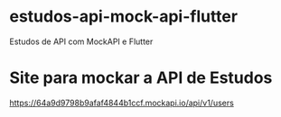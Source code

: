 # estudos-api-mock-api-flutter
Estudos de API com MockAPI e Flutter

# Site para mockar a API de Estudos
https://64a9d9798b9afaf4844b1ccf.mockapi.io/api/v1/users
